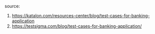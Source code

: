source:
1. https://katalon.com/resources-center/blog/test-cases-for-banking-application
2. https://testsigma.com/blog/test-cases-for-banking-application/
